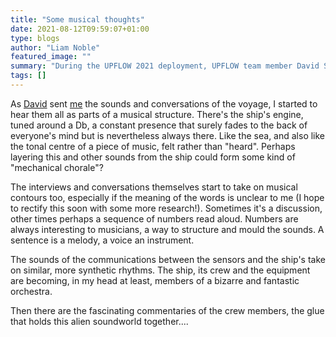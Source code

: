 ```yaml
---
title: "Some musical thoughts"
date: 2021-08-12T09:59:07+01:00
type: blogs
author: "Liam Noble"
featured_image: ""
summary: "During the UPFLOW 2021 deployment, UPFLOW team member David Schlaphorst regularly sent sounds from the ship to our e-artist in residence Liam Noble. Here go some initial thoughts stimulated by the cruise's sounds."
tags: []
---
```


As [David](https://upflow-eu.github.io/experiment/team/) sent [me](https://upflow-eu.github.io/jazz/) the sounds and conversations of the voyage, I started to hear them all as parts of a musical structure. There's the ship's engine, tuned around a Db,  a constant presence that surely fades to the back of everyone's mind but is nevertheless always there. Like the sea, and also like the tonal centre of a piece of music, felt rather than "heard". Perhaps layering this and other sounds from the ship could form some kind of "mechanical chorale"?

The interviews and conversations themselves start to take on musical contours too, especially if the meaning of the words is unclear to me (I hope to rectify this soon with some more research!). Sometimes it's a discussion, other times perhaps a sequence of numbers read aloud. Numbers are always interesting to musicians, a way to structure and mould the sounds. A sentence is a melody, a voice an instrument.

The sounds of the communications between the sensors and the ship's take on similar, more synthetic rhythms. The ship, its crew and the equipment are becoming, in my head at least, members of a bizarre and fantastic orchestra.

Then there are the fascinating commentaries of the crew members, the glue that holds this alien soundworld together....
